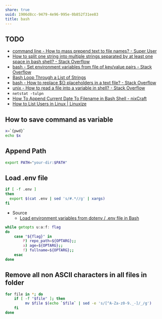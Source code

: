 ```yaml
---
share: true
uuid: 1906d8cc-9479-4e96-995e-0b852f31ee83
title: bash
---
```

## TODO

* [command line - How to mass prepend text to file names? - Super User](https://superuser.com/questions/486465/how-to-mass-prepend-text-to-file-names)
* [How to split one string into multiple strings separated by at least one space in bash shell? - Stack Overflow](https://stackoverflow.com/questions/1469849/how-to-split-one-string-into-multiple-strings-separated-by-at-least-one-space-in)
* [bash - Set environment variables from file of key/value pairs - Stack Overflow](https://stackoverflow.com/questions/19331497/set-environment-variables-from-file-of-key-value-pairs)
* [Bash Loop Through a List of Strings](https://linuxhint.com/bash_loop_list_strings/)
* [bash - How to replace ${} placeholders in a text file? - Stack Overflow](https://stackoverflow.com/questions/415677/how-to-replace-placeholders-in-a-text-file)
* [unix - How to read a file into a variable in shell? - Stack Overflow](https://stackoverflow.com/questions/7427262/how-to-read-a-file-into-a-variable-in-shell)
* `netstat -tulpn`
* [How To Append Current Date To Filename in Bash Shell - nixCraft](https://www.cyberciti.biz/faq/unix-linux-appleosx-bsd-shell-appending-date-to-filename/)
* [How to List Users in Linux | Linuxize](https://linuxize.com/post/how-to-list-users-in-linux/)

## How to save command as variable

``` bash
x=`{pwd}`
echo $x
```
## Append Path

``` bash
export PATH="your-dir:$PATH"
```
## Load .env file

``` bash
if [ -f .env ]
then
  export $(cat .env | sed 's/#.*//g' | xargs)
fi
```

* Source
  * [Load environment variables from dotenv / .env file in Bash](https://gist.github.com/mihow/9c7f559807069a03e302605691f85572)

``` bash
while getopts u:a:f: flag
do
    case "${flag}" in
        P) repo_path=${OPTARG};;
        a) age=${OPTARG};;
        f) fullname=${OPTARG};;
    esac
done
```

## Remove all non ASCII characters in all files in folder

``` sh
for file in *; do 
    if [ -f "$file" ]; then 
         mv $file $(echo `$file` | sed -e 's/[^A-Za-z0-9._-]/_/g')
    fi 
done
```